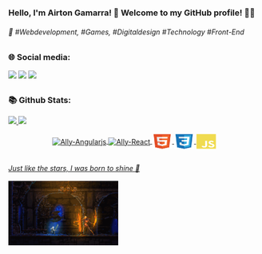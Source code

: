 <h3> Hello, I'm Airton Gamarra! 🌱 Welcome to my GitHub profile! 👋🏻 </h3>  
<h4></h4>   
           
<h6> 💫 #Webdevelopment, #Games, #Digitaldesign #Technology #Front-End </h6>
   
## 
  
<h3> 🌐 Social media: <br></h3> 

<div>  

 
   <a href="https://www.instagram.com/airton_gamarra7/" target="_blank"><img src="https://img.shields.io/badge/Instagram-E4405F?style=for-the-badge&logo=instagram&logoColor=white" target="_blank"></a>
   <a href="https://www.linkedin.com/in/airton-gamarra/" target="_blank"><img src="https://img.shields.io/badge/-LinkedIn-%230077B5?style=for-the-badge&logo=linkedin&logoColor=white" target="_blank"></a>
   <a href = "airtongamarra575@gmail.com"><img src="https://img.shields.io/badge/Gmail-D14836?style=for-the-badge&logo=gmail&logoColor=white" target="_blank"></a>
 
##
 
<h3> 📚 Github Stats: <br></h3>
  
<div>
  <a href="[https://github.com/Airtongamarra](https://github.com/Airtongamarra)"> 
  <img height="170em" src="https://github-readme-stats.vercel.app/api?username=Airtongamarra&show_icons=true&theme=tokyonight&include_all_commits=true&count_private=true"/>
  <img height="150em" src="https://github-readme-stats.vercel.app/api/top-langs/?username=Airtongamarra&layout=compact&langs_count=16&theme=tokyonight"/>
</div>

<br>
  
<div align="center" style="display: inline_block">
  <img align="center" alt="Ally-Angularjs" height="40" width="70" src="https://img.shields.io/badge/AngularJS-E23237?style=for-the-badge&logo=angularjs&logoColor=white" />
  <img align="center" alt="Ally-React" height="40" width="70" src="https://img.shields.io/badge/React-20232A?style=for-the-badge&logo=react&logoColor=61DAFB" /> 
  <img align="center" alt="Ally-HTML" height="30" width="40" src="https://raw.githubusercontent.com/devicons/devicon/master/icons/html5/html5-original.svg">
  <img align="center" alt="Ally-CSS" height="30" width="40" src="https://raw.githubusercontent.com/devicons/devicon/master/icons/css3/css3-original.svg">
  <img align="center" alt="Ally-Js" height="30" width="40" src="https://raw.githubusercontent.com/devicons/devicon/master/icons/javascript/javascript-plain.svg">
</div>
    
## 

 <i>Just like the stars, I was born to shine 🌟 </i> <br> <br>
 <img src="https://github.com/Airtongamarra/Airtongamarra/blob/master/Knight-Game.gif" width="220">

##
  
 
